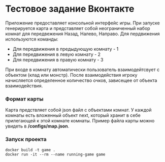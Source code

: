 # Тестовое задание Вконтакте
Приложение предоставляет консольной интерфейс игры. 
При запуске генерируется карта и представляет собой неограниченный
набор комнат для передвежения Назад, Налево, Направо. Для пердвижения
используются команды:
- Для передвижения в предыдующую комнату - 1
- Для передвижения в левую комнату - 2
- Для передвижения в правую комнату - 3

При входе в комнату автоматически пользователь взаимодейтсвует 
с объектом (клад или монстр). После взаимодействия игроку начисляется 
определенное количество очков, зависещее от объекта взаимодействия.
### Формат карты
Карта предствляет собой json файл с объектами комнат. 
У каждой комнаты есть вложенный объект next, который 
хранит в себе прилегающей к этой комнате комнаты. Пример файла
карты можно увидеть в **/configs/map.json**.


### Запуск проекта

```shell
docker build -t game .
docker run -it --rm --name running-game game
```

